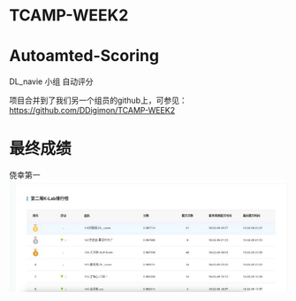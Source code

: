# TCAMP-WEEK2
# Autoamted-Scoring
DL_navie 小组
自动评分

项目合并到了我们另一个组员的github上，可参见：
https://github.com/DDigimon/TCAMP-WEEK2

# 最终成绩
侥幸第一
![image text](https://github.com/qiangzi11hao/Autoamted-Scoring/blob/master/pictures/907427927.jpg)

